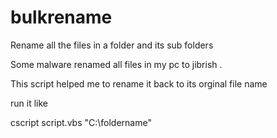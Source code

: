# bulkrename
Rename all the files in a folder and its sub folders 


Some malware renamed all files in my pc to jibrish .


This script helped me to rename it back to its orginal file name

run it like 

cscript script.vbs "C:\foldername\" 


